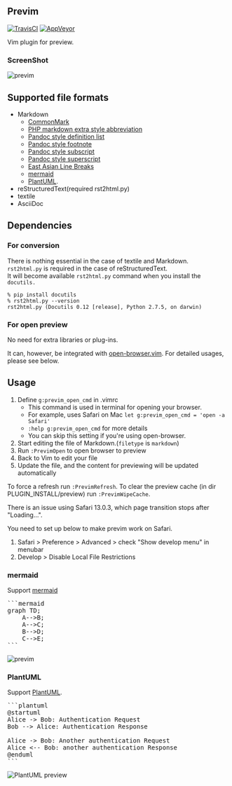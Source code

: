 ## Previm

[![TravisCI](https://travis-ci.org/previm/previm.svg?branch=master)](https://travis-ci.org/previm/previm) [![AppVeyor](https://ci.appveyor.com/api/projects/status/r12pom6aaiom3kqy?svg=true)](https://ci.appveyor.com/project/mattn/previm)

Vim plugin for preview.

### ScreenShot

![previm](https://raw.github.com/wiki/previm/previm/images/previm-example.gif)

## Supported file formats

* Markdown
    * [CommonMark](http://commonmark.org/)
    * [PHP markdown extra style abbreviation](https://github.com/markdown-it/markdown-it-abbr)
    * [Pandoc style definition list](https://github.com/markdown-it/markdown-it-deflist)
    * [Pandoc style footnote](https://github.com/markdown-it/markdown-it-footnote)
    * [Pandoc style subscript](https://github.com/markdown-it/markdown-it-sub)
    * [Pandoc style superscript](https://github.com/markdown-it/markdown-it-sup)
    * [East Asian Line Breaks](https://github.com/markdown-it/markdown-it-cjk-breaks)
    * [mermaid](https://mermaid-js.github.io/mermaid)
    * [PlantUML](https://github.com/plantuml/plantuml).
* reStructuredText(required rst2html.py)
* textile
* AsciiDoc

## Dependencies

### For conversion

There is nothing essential in the case of textile and Markdown.  
`rst2html.py` is required in the case of reStructuredText.  
It will become available `rst2html.py` command when you install the `docutils.`

    % pip install docutils
    % rst2html.py --version
    rst2html.py (Docutils 0.12 [release], Python 2.7.5, on darwin)

### For open preview

No need for extra libraries or plug-ins.

It can, however, be integrated with [open-browser.vim](https://github.com/tyru/open-browser.vim). For detailed usages, please see below.

## Usage

1. Define `g:previm_open_cmd` in .vimrc
    * This command is used in terminal for opening your browser.
    * For example, uses Safari on Mac `let g:previm_open_cmd = 'open -a Safari'`
    * `:help g:previm_open_cmd` for more details
    * You can skip this setting if you're using open-browser.
2. Start editing the file of Markdown.(`filetype` is `markdown`)
3. Run `:PrevimOpen` to open browser to preview
4. Back to Vim to edit your file
5. Update the file, and the content for previewing will be updated automatically

To force a refresh run `:PrevimRefresh`. To clear the preview cache (in dir PLUGIN_INSTALL/preview) run `:PrevimWipeCache`.

There is an issue using Safari 13.0.3, which page transition stops after "Loading...".

You need to set up below to make previm work on Safari.

1. Safari > Preference > Advanced > check "Show develop menu" in menubar
2. Develop > Disable Local File Restrictions

### mermaid

Support [mermaid](https://mermaid-js.github.io/mermaid)

<pre>
```mermaid
graph TD;
    A-->B;
    A-->C;
    B-->D;
    C-->E;
```
</pre>

![previm](https://raw.github.com/wiki/previm/previm/images/previm-example-mermaid.png)

### PlantUML

Support [PlantUML](https://github.com/plantuml/plantuml).

<pre>
```plantuml
@startuml
Alice -> Bob: Authentication Request
Bob --> Alice: Authentication Response

Alice -> Bob: Another authentication Request
Alice <-- Bob: another authentication Response
@enduml
```
</pre>

![PlantUML preview](https://user-images.githubusercontent.com/546312/72982432-6acf4480-3e22-11ea-856e-4d0042452539.png)
